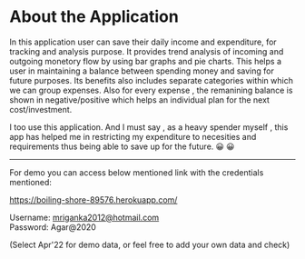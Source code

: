# About the Application

In this application user can save their daily income and expenditure, for tracking and analysis purpose. It provides trend analysis of incoming and outgoing monetory flow by using bar graphs and pie charts.
This helps a user in maintaining a balance between spending money and saving for future purposes.
Its benefits also includes separate categories within which we can group expenses. Also for every expense , the remanining balance is shown in negative/positive which helps an individual plan for the next cost/investment.

I too use this application. And I must say , as a heavy spender myself , this app has helped me in restricting my expenditure to necesities and requirements thus being able to save up for the future. &#128512; &#128512;

<hr>

For demo you can access below mentioned link with the credentials mentioned:

<a>https://boiling-shore-89576.herokuapp.com/</a>

Username: mriganka2012@hotmail.com
<br>
Password: Agar@2020

(Select Apr'22 for demo data, or feel free to add your own data and check)
